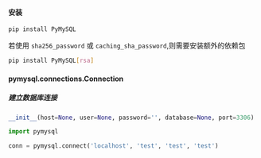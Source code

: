 #### 安装

```bash
pip install PyMySQL
```
若使用  `sha256_password` 或 `caching_sha_password`,则需要安装额外的依赖包
```bash
pip install PyMySQL[rsa]
```


#### pymysql.connections.Connection

##### 建立数据库连接
```python
__init__(host=None, user=None, password='', database=None, port=3306)
```
```python
import pymysql

conn = pymysql.connect('localhost', 'test', 'test', 'test')
```